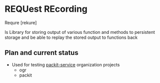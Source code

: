 # REQUest REcording

Requre \[rekure\]

Is Library for storing output of various function and methods to
persistent storage and be able to replay the stored output to functions
back

## Plan and current status
 - Used for testing [packit-service](https://github.com/packit-service) organization projects
    - ogr
    - packit
